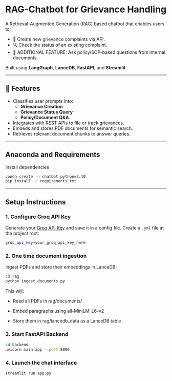 # RAG-Chatbot for Grievance Handling

A Retrieval-Augmented Generation (RAG) based chatbot that enables users to:

- 📝 Create new grievance complaints via API.
- 🔍 Check the status of an existing complaint.
- 📄 ADDITIONAL FEATURE: Ask policy/SOP-based questions from internal documents.

Built using **LangGraph**, **LanceDB**, **FastAPI**, and **Streamlit**.

---

## 🚀 Features

- Classifies user prompts into:
  - **Grievance Creation**
  - **Grievance Status Query**
  - **Policy/Document Q&A**
- Integrates with REST APIs to file or track grievances.
- Embeds and stores PDF documents for semantic search.
- Retrieves relevant document chunks to answer queries.

---
## Anaconda and Requirements

Install dependencies
```bash
conda create -n chatbot python=3.10
pip install -r requirements.txt
```

---

## Setup Instructions

### 1. Configure Groq API Key

Generate your [Groq API Key](https://console.groq.com/keys) and save it in a config file.
Create a `.yml` file at the project root:

```bash
groq_api_key=your_groq_api_key_here
```

### 2. One time document ingestion

Ingest PDFs and store their embeddings in LanceDB:
```bash
cd rag
python ingest_documents.py
```
This will:

- Read all PDFs in rag/documents/

- Embed paragraphs using all-MiniLM-L6-v2

- Store them in rag/lancedb_data as a LanceDB table

### 3. Start FastAPI Backend

```bash
cd backend
uvicorn main:app --port 8000
```

### 4. Launch the chat interface 

```bash
streamlit run app.py
```